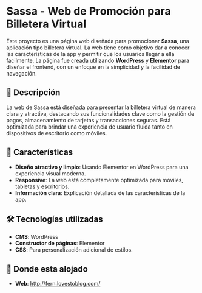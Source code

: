 # Sassa - Web de Promoción para Billetera Virtual

Este proyecto es una página web diseñada para promocionar **Sassa**, una aplicación tipo billetera virtual. La web tiene como objetivo dar a conocer las características de la app y permitir que los usuarios llegar a ella facilmente. La página fue creada utilizando **WordPress** y **Elementor** para diseñar el frontend, con un enfoque en la simplicidad y la facilidad de navegación.

## 📖 Descripción

La web de Sassa está diseñada para presentar la billetera virtual de manera clara y atractiva, destacando sus funcionalidades clave como la gestión de pagos, almacenamiento de tarjetas y transacciones seguras. Está optimizada para brindar una experiencia de usuario fluida tanto en dispositivos de escritorio como móviles.

## 🚀 Características

- **Diseño atractivo y limpio**: Usando Elementor en WordPress para una experiencia visual moderna.
- **Responsive**: La web está completamente optimizada para móviles, tabletas y escritorios.
- **Información clara**: Explicación detallada de las características de la app.

## 🛠️ Tecnologías utilizadas

- **CMS**: WordPress
- **Constructor de páginas**: Elementor
- **CSS**: Para personalización adicional de estilos.

## 🎯 Donde esta alojado
- **Web**: http://fern.lovestoblog.com/